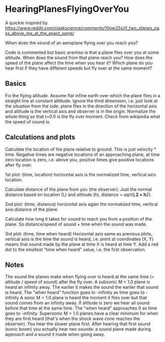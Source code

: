 # HearingPlanesFlyingOverYou

A quickie inspired by https://www.reddit.com/r/askscience/comments/10ow25s/if_two_planes_pass_above_me_at_the_exact_same/

When does the sound of an aeroplane flying over you reach you?

Code is commented but basic premise is that a plane flies over you at some altitude. When does the sound from that plane reach you? How does the speed of the plane affect the time when you hear it? Which plane do you hear first if they have different speeds but fly over at the same moment?

## Basics
Fix the flying altitude. Assume flat infine earth over which the plane flies in a straight line at constant alititude. Ignore the third dimension, i.e. just look at the situation from the side: plane flies in the direction of the horizontal axis and altitude is the vertical axis and observer is in the origin. Normalize the whole thing so that t=0.0 is the fly over moment. Check from wikipedia what the speed of sound is.

## Calculations and plots

Calculate the location of the plane relative to ground. This is just velocity * time. Negative times are negative locations of an approaching plane, at time zero location is zero, i.e. above you, positive times give positive locations after fly over.

1st plot: (time, location) horizontal axis is the normalized time, vertical axis location.

Calculate distance of the plane from you (the observer): Just the normal distance based on location (L) and altitude (h), distance = sqrt(L**2 + h**2).

2nd plot: (time, distance) horizontal axis again the normalized time, vertical axis distance of the plane

Calculate how long it takes for sound to reach you from a position of the plane. So distance/speed of sound + time when the sound was made.

3rd plot: (time, time when heard) Horizontal axis same as previous plots, vertical axis is the time the sound is heard, i.e. point at coordinates (X, Y) means that sound made by the plane at time X is heard at time Y. Add a red dot to the smallest "time when heard" value, i.e. the first observation.

## Notes

The sound the planes make when flying over is heard at the same time (= altitude / speed of sound) after the fly over.
A subsonic M < 1.0 plane is heard an infinity away. The earlier it makes the sound the earlier that sound is heard. The "when heard" function goes to -infinity as time goes to -infinity
A sonic M = 1.0 plane is heard the moment it flies over but that sound comes from an infinity away. If altitude is zero we hear all sound before that time at the same time. The "when heard" approaches 0 as time goes to -infinity.
Supersonic M > 1.0 planes have a clear minimum for when they are first heard (that's when the shock wave cone reaches the observer). You hear the slower plane first. After hearing that first sound (sonic boom) you actually hear two sounds: a sound plane made during approach and a sound it made when going away.
